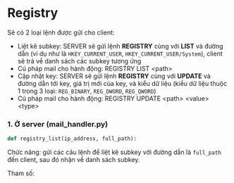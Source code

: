 # Registry

Sẽ có 2 loại lệnh được gửi cho client:
- Liệt kê subkey: SERVER sẽ gửi lệnh **REGISTRY** cùng với **LIST** và đường dẫn (ví dụ như là `HKEY_CURRENT_USER`, `HKEY_CURRENT_USER/System`), client sẽ trả về danh sách các subkey tương ứng
- Cú pháp mail cho hành động: REGISTRY LIST \<path\>
- Cập nhật key: SERVER sẽ gửi lệnh **REGISTRY** cùng với **UPDATE** và đường dẫn tới key, giá trị mới của key, và kiểu dữ liệu (kiểu dữ liệu thuộc 1 trong 3 loại: `REG_BINARY`, `REG_DWORD`, `REG_QWORD`)
- Cú pháp mail cho hành động: REGISTRY UPDATE \<path\> \<value\> \<type\>

### 1. Ở server (mail_handler.py)
```py
def registry_list(ip_address, full_path):
```
Chức năng: gửi các câu lệnh để liệt kê subkey với đường dẫn là `full_path` đến client, sau đó nhận về danh sách subkey.

Tham số: 
